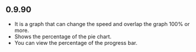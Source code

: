 ## 0.9.90

* It is a graph that can change the speed and overlap the graph 100% or more.
* Shows the percentage of the pie chart.
* You can view the percentage of the progress bar.
